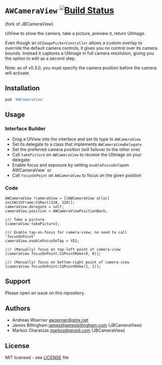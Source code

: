 # `AWCameraView` [![Build Status](https://travis-ci.org/Aw79/AWCameraView.svg?branch=master)](https://travis-ci.org/Aw79/AWCameraView)
(fork of JBCameraView)

UIView to show the camera, take a picture, preview it, return UIImage.

Even though an `UIImagePickerController` allows a custom overlay to override the
default camera controls, it gives you no control over its camera bounds. Instead
it captures a UIImage in full camera resolution, giving you the option to edit
as a second step.

Note: as of v0.3.0, you must specify the camera position before the camera will
activate.

## Installation

```ruby
pod 'AWCameraView'
```

## Usage

### Interface Builder

* Drag a UIView into the interface and set its type to `AWCameraView`
* Set its delegate to a class that implements `AWCameraViewDelegate`
* Set the preferred camera position (will failover to the other one)
* Call `takePicture` on `AWCameraView` to receive the UIImage on your delegate
* Enable focus and exposure by setting `enableFocusOnTap`on ÀWCameraView` or
* Call `focusOnPoint` on `AWCameraView` to focus on the given position


### Code

```objc
AWCameraView *cameraView = [[AWCameraView alloc] initWithFrame:CGRect(320, 320)];
cameraView.delegate = self;
cameraView.position = AWCameraViewPositionBack;

/// Take a picture
[cameraView takePicture];

/// Enable tap-on-focus for camera-view; no need to call 'focusOnPoint'
cameraView.enableFocusOnTap = YES;

/// (Manually) focus on top-left point of camera-view
[cameraView focusOnPoint:CGPointMake(0, 0)];

/// (Manually) focus on bottom-right point of camera-view
[cameraView focusOnPoint:CGPointMake(1, 1)];
```

## Support

Please open an issue on this repository.

## Authors

- Andreas Woerner <awoerner@gmx.net>
- James Billingham <james@jamesbillingham.com> (JBCameraView)
- Markos Charatzas <markos@qnoid.com> (JBCameraView)

## License

MIT licensed - see [LICENSE](LICENSE) file
